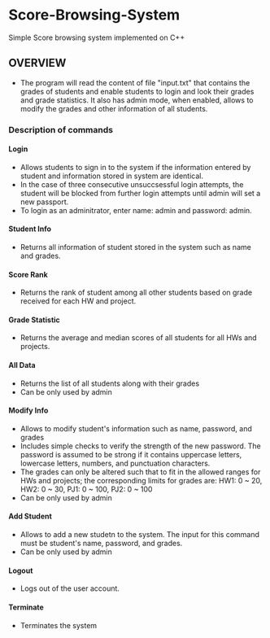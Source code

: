 # Score-Browsing-System
Simple Score browsing system implemented on C++

<!-- image here -->

## OVERVIEW

* The program will read the content of file "input.txt" that contains the grades of students and enable students to login and look their grades and grade statistics. It also has admin mode, when enabled, allows to modify the grades and other information of all students.

### Description of commands

#### Login
* Allows students to sign in to the system if the information entered by student and information stored in system are identical.
* In the case of three consecutive unsuccsessful login attempts, the student will be blocked from further login attempts until admin will set a new passport.
* To login as an adminitrator, enter name: admin and password: admin.

#### Student Info
* Returns all information of student stored in the system such as name and grades.

#### Score Rank
* Returns the rank of student among all other students based on grade received for each HW and project.

#### Grade Statistic
* Returns the average and median scores of all students for all HWs and projects.

#### All Data
* Returns the list of all students along with their grades
* Can be only used by admin

#### Modify Info
* Allows to modify student's information such as name, password, and grades
* Includes simple checks to verify the strength of the new password. The password is assumed to be strong if it contains uppercase letters, lowercase letters, numbers, and punctuation characters.
* The grades can only be altered such that to fit in the allowed ranges for HWs and projects; the corresponding limits for grades are: HW1: 0 ~ 20, HW2: 0 ~ 30, PJ1: 0 ~ 100, PJ2: 0 ~ 100 
* Can be only used by admin

#### Add Student
* Allows to add a new studetn to the system. The input for this command must be student's name, password, and grades.
* Can be only used by admin

#### Logout
* Logs out of the user account. 

#### Terminate
* Terminates the system
